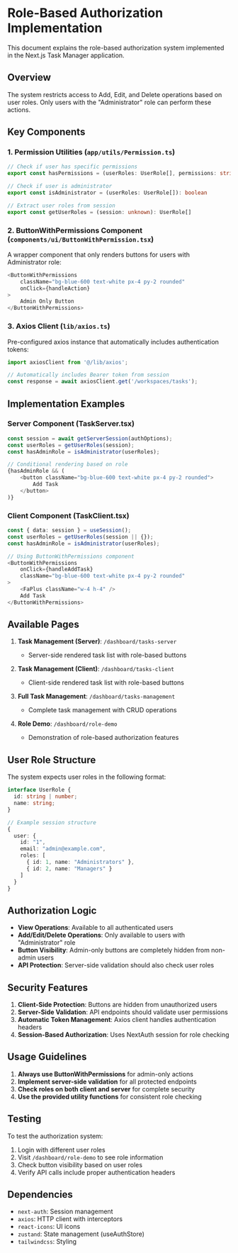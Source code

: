 # Role-Based Authorization Implementation

This document explains the role-based authorization system implemented in the Next.js Task Manager application.

## Overview

The system restricts access to Add, Edit, and Delete operations based on user roles. Only users with the "Administrator" role can perform these actions.

## Key Components

### 1. Permission Utilities (`app/utils/Permission.ts`)

```typescript
// Check if user has specific permissions
export const hasPermissions = (userRoles: UserRole[], permissions: string[]): boolean

// Check if user is administrator
export const isAdministrator = (userRoles: UserRole[]): boolean

// Extract user roles from session
export const getUserRoles = (session: unknown): UserRole[]
```

### 2. ButtonWithPermissions Component (`components/ui/ButtonWithPermission.tsx`)

A wrapper component that only renders buttons for users with Administrator role:

```typescript
<ButtonWithPermissions
    className="bg-blue-600 text-white px-4 py-2 rounded"
    onClick={handleAction}
>
    Admin Only Button
</ButtonWithPermissions>
```

### 3. Axios Client (`lib/axios.ts`)

Pre-configured axios instance that automatically includes authentication tokens:

```typescript
import axiosClient from '@/lib/axios';

// Automatically includes Bearer token from session
const response = await axiosClient.get('/workspaces/tasks');
```

## Implementation Examples

### Server Component (TaskServer.tsx)

```typescript
const session = await getServerSession(authOptions);
const userRoles = getUserRoles(session);
const hasAdminRole = isAdministrator(userRoles);

// Conditional rendering based on role
{hasAdminRole && (
    <button className="bg-blue-600 text-white px-4 py-2 rounded">
        Add Task
    </button>
)}
```

### Client Component (TaskClient.tsx)

```typescript
const { data: session } = useSession();
const userRoles = getUserRoles(session || {});
const hasAdminRole = isAdministrator(userRoles);

// Using ButtonWithPermissions component
<ButtonWithPermissions
    onClick={handleAddTask}
    className="bg-blue-600 text-white px-4 py-2 rounded"
>
    <FaPlus className="w-4 h-4" />
    Add Task
</ButtonWithPermissions>
```

## Available Pages

1. **Task Management (Server)**: `/dashboard/tasks-server`
   - Server-side rendered task list with role-based buttons

2. **Task Management (Client)**: `/dashboard/tasks-client`
   - Client-side rendered task list with role-based buttons

3. **Full Task Management**: `/dashboard/tasks-management`
   - Complete task management with CRUD operations

4. **Role Demo**: `/dashboard/role-demo`
   - Demonstration of role-based authorization features

## User Role Structure

The system expects user roles in the following format:

```typescript
interface UserRole {
  id: string | number;
  name: string;
}

// Example session structure
{
  user: {
    id: "1",
    email: "admin@example.com",
    roles: [
      { id: 1, name: "Administrators" },
      { id: 2, name: "Managers" }
    ]
  }
}
```

## Authorization Logic

- **View Operations**: Available to all authenticated users
- **Add/Edit/Delete Operations**: Only available to users with "Administrator" role
- **Button Visibility**: Admin-only buttons are completely hidden from non-admin users
- **API Protection**: Server-side validation should also check user roles

## Security Features

1. **Client-Side Protection**: Buttons are hidden from unauthorized users
2. **Server-Side Validation**: API endpoints should validate user permissions
3. **Automatic Token Management**: Axios client handles authentication headers
4. **Session-Based Authorization**: Uses NextAuth session for role checking

## Usage Guidelines

1. **Always use ButtonWithPermissions** for admin-only actions
2. **Implement server-side validation** for all protected endpoints
3. **Check roles on both client and server** for complete security
4. **Use the provided utility functions** for consistent role checking

## Testing

To test the authorization system:

1. Login with different user roles
2. Visit `/dashboard/role-demo` to see role information
3. Check button visibility based on user roles
4. Verify API calls include proper authentication headers

## Dependencies

- `next-auth`: Session management
- `axios`: HTTP client with interceptors
- `react-icons`: UI icons
- `zustand`: State management (useAuthStore)
- `tailwindcss`: Styling
